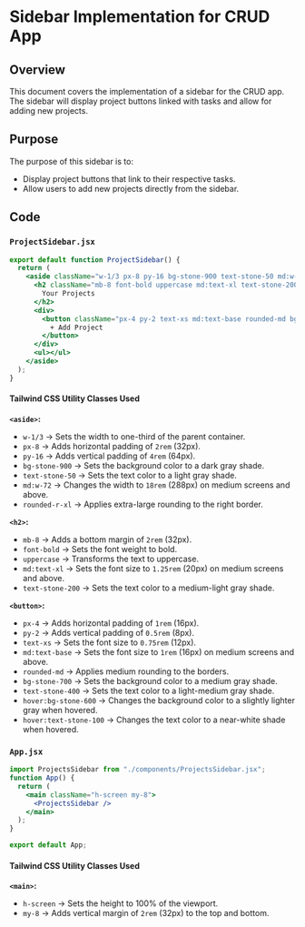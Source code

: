 # Sidebar Implementation for CRUD App

## Overview

This document covers the implementation of a sidebar for the CRUD app. The sidebar will display project buttons linked with tasks and allow for adding new projects.

## Purpose

The purpose of this sidebar is to:

- Display project buttons that link to their respective tasks.
- Allow users to add new projects directly from the sidebar.

## Code

### `ProjectSidebar.jsx`

```jsx
export default function ProjectSidebar() {
  return (
    <aside className="w-1/3 px-8 py-16 bg-stone-900 text-stone-50 md:w-72 rounded-r-xl">
      <h2 className="mb-8 font-bold uppercase md:text-xl text-stone-200">
        Your Projects
      </h2>
      <div>
        <button className="px-4 py-2 text-xs md:text-base rounded-md bg-stone-700 text-stone-400 hover:bg-stone-600 hover:text-stone-100">
          + Add Project
        </button>
      </div>
      <ul></ul>
    </aside>
  );
}
```

#### Tailwind CSS Utility Classes Used

**`<aside>`:**

- `w-1/3` → Sets the width to one-third of the parent container.
- `px-8` → Adds horizontal padding of `2rem` (32px).
- `py-16` → Adds vertical padding of `4rem` (64px).
- `bg-stone-900` → Sets the background color to a dark gray shade.
- `text-stone-50` → Sets the text color to a light gray shade.
- `md:w-72` → Changes the width to `18rem` (288px) on medium screens and above.
- `rounded-r-xl` → Applies extra-large rounding to the right border.

**`<h2>`:**

- `mb-8` → Adds a bottom margin of `2rem` (32px).
- `font-bold` → Sets the font weight to bold.
- `uppercase` → Transforms the text to uppercase.
- `md:text-xl` → Sets the font size to `1.25rem` (20px) on medium screens and above.
- `text-stone-200` → Sets the text color to a medium-light gray shade.

**`<button>`:**

- `px-4` → Adds horizontal padding of `1rem` (16px).
- `py-2` → Adds vertical padding of `0.5rem` (8px).
- `text-xs` → Sets the font size to `0.75rem` (12px).
- `md:text-base` → Sets the font size to `1rem` (16px) on medium screens and above.
- `rounded-md` → Applies medium rounding to the borders.
- `bg-stone-700` → Sets the background color to a medium gray shade.
- `text-stone-400` → Sets the text color to a light-medium gray shade.
- `hover:bg-stone-600` → Changes the background color to a slightly lighter gray when hovered.
- `hover:text-stone-100` → Changes the text color to a near-white shade when hovered.

### `App.jsx`

```jsx
import ProjectsSidebar from "./components/ProjectsSidebar.jsx";
function App() {
  return (
    <main className="h-screen my-8"> 
      <ProjectsSidebar />
    </main>
  );
}

export default App;
```

#### Tailwind CSS Utility Classes Used

**`<main>`:**

- `h-screen` → Sets the height to 100% of the viewport.
- `my-8` → Adds vertical margin of `2rem` (32px) to the top and bottom.
